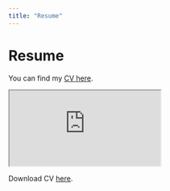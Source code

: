```yaml
---
title: "Resume"
---
```


# Resume 

You can find my [CV here](https://mariajosegonzalezfuentes.github.io/CV_2024.pdf). 

<!-- PDF Embed Container --> 

<div class="custom-container">
        <!-- PDF Embed Container -->
        <div class="custom-pdf-container">
            <!-- Update the 'src' attribute with your actual PDF location -->
            <iframe class="custom-cv-iframe" src="https://mariajosegonzalezfuentes.github.io/CV_2024.pdf" title="My CV"></iframe>
        </div>
</div>

Download CV [here](https://mariajosegonzalezfuentes.github.io/CV_2024.pdf). 

   
